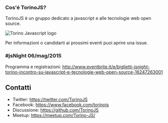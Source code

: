 ### Cos'é TorinoJS?
TorinoJS è un gruppo dedicato a javascript e alle tecnologie web open source.

![Torino Javascript logo](https://cloud.githubusercontent.com/assets/8074/6778491/49b975b8-d153-11e4-9645-363f37e6222c.png)

Per informazioni o candidarti ai prossimi eventi puoi aprire una issue.

### #jsNight 06/mag/2015

Programma e registrazioni: http://www.eventbrite.it/e/biglietti-jsnight-torino-incontro-su-javascript-e-tecnologie-web-open-source-16247263001

## Contatti

- Twitter: https://twitter.com/TorinoJS
- Facebook: https://www.facebook.com/torinojs
- Discussione: https://github.com/TorinoJS
- Meetup: https://meetup.com/Torino-JS/
